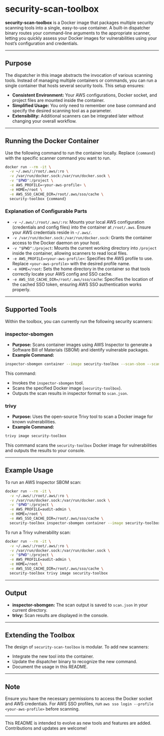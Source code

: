 # security-scan-toolbox

**security-scan-toolbox** is a Docker image that packages multiple security scanning tools into a single, easy-to-use container. A built-in dispatcher binary routes your command-line arguments to the appropriate scanner, letting you quickly assess your Docker images for vulnerabilities using your host’s configuration and credentials.

---

## Purpose

The dispatcher in this image abstracts the invocation of various scanning tools. Instead of managing multiple containers or commands, you can run a single container that hosts several security tools. This setup ensures:
- **Consistent Environment:** Your AWS configurations, Docker socket, and project files are mounted inside the container.
- **Simplified Usage:** You only need to remember one base command and specify the desired scanning tool as a parameter.
- **Extensibility:** Additional scanners can be integrated later without changing your overall workflow.

---

## Running the Docker Container

Use the following command to run the container locally. Replace `{command}` with the specific scanner command you want to run.

```sh
docker run --rm -it \
  -v ~/.aws/:/root/.aws/:ro \
  -v /var/run/docker.sock:/var/run/docker.sock \
  -v "$PWD":/project \
  -e AWS_PROFILE=<your-aws-profile> \
  -e HOME=/root \
  -e AWS_SSO_CACHE_DIR=/root/.aws/sso/cache \
  security-toolbox {command}
```

### Explanation of Configurable Parts

- `-v ~/.aws/:/root/.aws/:ro`: Mounts your local AWS configuration (credentials and config files) into the container at `/root/.aws`. Ensure your AWS credentials reside in `~/.aws/`.
- `-v /var/run/docker.sock:/var/run/docker.sock`: Grants the container access to the Docker daemon on your host.
- `-v "$PWD":/project`: Mounts the current working directory into `/project` inside the container, allowing scanners to read local files.
- `-e AWS_PROFILE=<your-aws-profile>`: Specifies the AWS profile to use. Replace `<your-aws-profile>` with the desired profile name.
- `-e HOME=/root`: Sets the home directory in the container so that tools correctly locate your AWS config and SSO cache.
- `-e AWS_SSO_CACHE_DIR=/root/.aws/sso/cache`: Specifies the location of the cached SSO token, ensuring AWS SSO authentication works properly.

---

## Supported Tools

Within the toolbox, you can currently run the following security scanners:

### inspector-sbomgen
- **Purpose:** Scans container images using AWS Inspector to generate a Software Bill of Materials (SBOM) and identify vulnerable packages.
- **Example Command:**

```sh
inspector-sbomgen container --image security-toolbox --scan-sbom --scan-sbom-output-format inspector -o scan.json
```

This command:
- Invokes the `inspector-sbomgen` tool.
- Scans the specified Docker image (`security-toolbox`).
- Outputs the scan results in inspector format to `scan.json`.

### trivy
- **Purpose:** Uses the open-source Trivy tool to scan a Docker image for known vulnerabilities.
- **Example Command:**

```sh
trivy image security-toolbox
```

This command scans the `security-toolbox` Docker image for vulnerabilities and outputs the results to your console.

---

## Example Usage

To run an AWS Inspector SBOM scan:

```sh
docker run --rm -it \
  -v ~/.aws/:/root/.aws/:ro \
  -v /var/run/docker.sock:/var/run/docker.sock \
  -v "$PWD":/project \
  -e AWS_PROFILE=audit-admin \
  -e HOME=/root \
  -e AWS_SSO_CACHE_DIR=/root/.aws/sso/cache \
  security-toolbox inspector-sbomgen container --image security-toolbox --scan-sbom --scan-sbom-output-format inspector -o scan.json
```

To run a Trivy vulnerability scan:

```sh
docker run --rm -it \
  -v ~/.aws/:/root/.aws/:ro \
  -v /var/run/docker.sock:/var/run/docker.sock \
  -v "$PWD":/project \
  -e AWS_PROFILE=audit-admin \
  -e HOME=/root \
  -e AWS_SSO_CACHE_DIR=/root/.aws/sso/cache \
  security-toolbox trivy image security-toolbox
```

---

## Output
- **inspector-sbomgen:** The scan output is saved to `scan.json` in your current directory.
- **trivy:** Scan results are displayed in the console.

---

## Extending the Toolbox

The design of `security-scan-toolbox` is modular. To add new scanners:
- Integrate the new tool into the container.
- Update the dispatcher binary to recognize the new command.
- Document the usage in this README.

---

## Note

Ensure you have the necessary permissions to access the Docker socket and AWS credentials. For AWS SSO profiles, run `aws sso login --profile <your-aws-profile>` before scanning.

---

This README is intended to evolve as new tools and features are added. Contributions and updates are welcome!